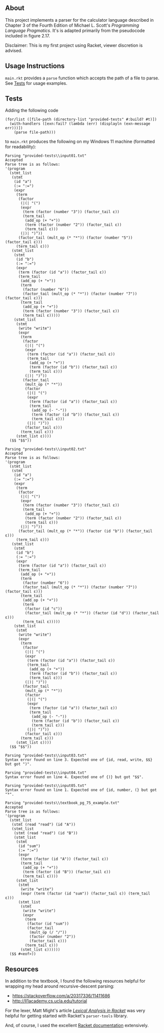 ## About
This project implements a parser for the calculator language described in Chapter 3 of the Fourth Edition of Michael L. Scott's _Programming Language Pragmatics_. It's is adapted primarily from the pseudocode included in figure 2.17.

Disclaimer: This is my first project using Racket, viewer discretion is advised.

## Usage Instructions

`main.rkt` provides a `parse` function which accepts the path of a file to parse. See [Tests](#tests) for usage examples.

## Tests
Adding the following code

```racket
(for/list ([file-path (directory-list "provided-tests" #:build? #t)])
  (with-handlers ([exn:fail? (lambda (err) (displayln (exn-message err)))])
    (parse file-path)))
```

to `main.rkt` produces the following on my Windows 11 machine (formatted for readability):

```
Parsing "provided-tests\\input01.txt"
Accepted
Parse tree is as follows:
'(program
  (stmt_list
   (stmt
    (id "a")
    (:= ":=")
    (expr
     (term
      (factor
       (|(| "(")
       (expr
        (term (factor (number "3")) (factor_tail ε))
        (term_tail
         (add_op (+ "+"))
         (term (factor (number "2")) (factor_tail ε))
         (term_tail ε)))
       (|)| ")"))
      (factor_tail (mult_op (* "*")) (factor (number "5")) (factor_tail ε)))
     (term_tail ε)))
   (stmt_list
    (stmt
     (id "b")
     (:= ":=")
     (expr
      (term (factor (id "a")) (factor_tail ε))
      (term_tail
       (add_op (+ "+"))
       (term
        (factor (number "6"))
        (factor_tail (mult_op (* "*")) (factor (number "7")) (factor_tail ε)))
       (term_tail
        (add_op (+ "+"))
        (term (factor (number "3")) (factor_tail ε))
        (term_tail ε)))))
    (stmt_list
     (stmt
      (write "write")
      (expr
       (term
        (factor
         (|(| "(")
         (expr
          (term (factor (id "a")) (factor_tail ε))
          (term_tail
           (add_op (+ "+"))
           (term (factor (id "b")) (factor_tail ε))
           (term_tail ε)))
         (|)| ")"))
        (factor_tail
         (mult_op (* "*"))
         (factor
          (|(| "(")
          (expr
           (term (factor (id "a")) (factor_tail ε))
           (term_tail
            (add_op (- "-"))
            (term (factor (id "b")) (factor_tail ε))
            (term_tail ε)))
          (|)| ")"))
         (factor_tail ε)))
       (term_tail ε)))
     (stmt_list ε))))
  ($$ "$$"))

Parsing "provided-tests\\input02.txt"
Accepted
Parse tree is as follows:
'(program
  (stmt_list
   (stmt
    (id "a")
    (:= ":=")
    (expr
     (term
      (factor
       (|(| "(")
       (expr
        (term (factor (number "3")) (factor_tail ε))
        (term_tail
         (add_op (+ "+"))
         (term (factor (number "2")) (factor_tail ε))
         (term_tail ε)))
       (|)| ")"))
      (factor_tail (mult_op (* "*")) (factor (id "b")) (factor_tail ε)))
     (term_tail ε)))
   (stmt_list
    (stmt
     (id "b")
     (:= ":=")
     (expr
      (term (factor (id "a")) (factor_tail ε))
      (term_tail
       (add_op (+ "+"))
       (term
        (factor (number "6"))
        (factor_tail (mult_op (* "*")) (factor (number "7")) (factor_tail ε)))
       (term_tail
        (add_op (+ "+"))
        (term
         (factor (id "c"))
         (factor_tail (mult_op (* "*")) (factor (id "d")) (factor_tail ε)))
        (term_tail ε)))))
    (stmt_list
     (stmt
      (write "write")
      (expr
       (term
        (factor
         (|(| "(")
         (expr
          (term (factor (id "a")) (factor_tail ε))
          (term_tail
           (add_op (+ "+"))
           (term (factor (id "b")) (factor_tail ε))
           (term_tail ε)))
         (|)| ")"))
        (factor_tail
         (mult_op (* "*"))
         (factor
          (|(| "(")
          (expr
           (term (factor (id "a")) (factor_tail ε))
           (term_tail
            (add_op (- "-"))
            (term (factor (id "b")) (factor_tail ε))
            (term_tail ε)))
          (|)| ")"))
         (factor_tail ε)))
       (term_tail ε)))
     (stmt_list ε))))
  ($$ "$$"))

Parsing "provided-tests\\input03.txt"
Syntax error found on line 3. Expected one of {id, read, write, $$} but got ")".

Parsing "provided-tests\\input04.txt"
Syntax error found on line 4. Expected one of {)} but got "$$".

Parsing "provided-tests\\input05.txt"
Syntax error found on line 1. Expected one of {id, number, (} but got "*".

Parsing "provided-tests\\textbook_pg_75_example.txt"
Accepted
Parse tree is as follows:
'(program
  (stmt_list
   (stmt (read "read") (id "A"))
   (stmt_list
    (stmt (read "read") (id "B"))
    (stmt_list
     (stmt
      (id "sum")
      (:= ":=")
      (expr
       (term (factor (id "A")) (factor_tail ε))
       (term_tail
        (add_op (+ "+"))
        (term (factor (id "B")) (factor_tail ε))
        (term_tail ε))))
     (stmt_list
      (stmt
       (write "write")
       (expr (term (factor (id "sum")) (factor_tail ε)) (term_tail ε)))
      (stmt_list
       (stmt
        (write "write")
        (expr
         (term
          (factor (id "sum"))
          (factor_tail
           (mult_op (/ "/"))
           (factor (number "2"))
           (factor_tail ε)))
         (term_tail ε)))
       (stmt_list ε))))))
  ($$ #<eof>))
```

## Resources
In addition to the textbook, I found the following resources helpful for wrapping my head around recursive-descent parsing:
- https://stackoverflow.com/a/20317336/11411686
- http://ll1academy.cs.ucla.edu/tutorial

For the lexer, Matt Might's article [_Lexical Analysis in Racket_](https://matt.might.net/articles/lexers-in-racket/) was very helpful for getting started with Racket's `parser-tools` library.

And, of course, I used the excellent [Racket documentation](https://docs.racket-lang.org) extensively.
